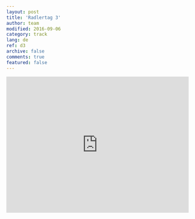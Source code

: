 ```yaml
---   
layout: post 
title: 'Radlertag 3'  
author: team 
modified: 2016-09-06
category: track 
lang: de 
ref: d3
archive: false 
comments: true 
featured: false 
--- 
```


                                                                                                                                                                                                                                                                                                                                                                                                                                                                                                              

<iframe width='480' height='360' src='http://track-kit.net/maps_s3/?v=embed&track=229817.gpx' frameborder='0' allowfullscreen></iframe>